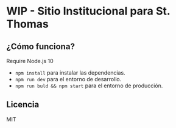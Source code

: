 # WIP - Sitio Institucional para St. Thomas


## ¿Cómo funciona?

Require Node.js 10

* `npm install` para instalar las dependencias.
* `npm run dev` para el entorno de desarrollo.
* `npm run buld && npm start` para el entorno de producción.

## Licencia

MIT

